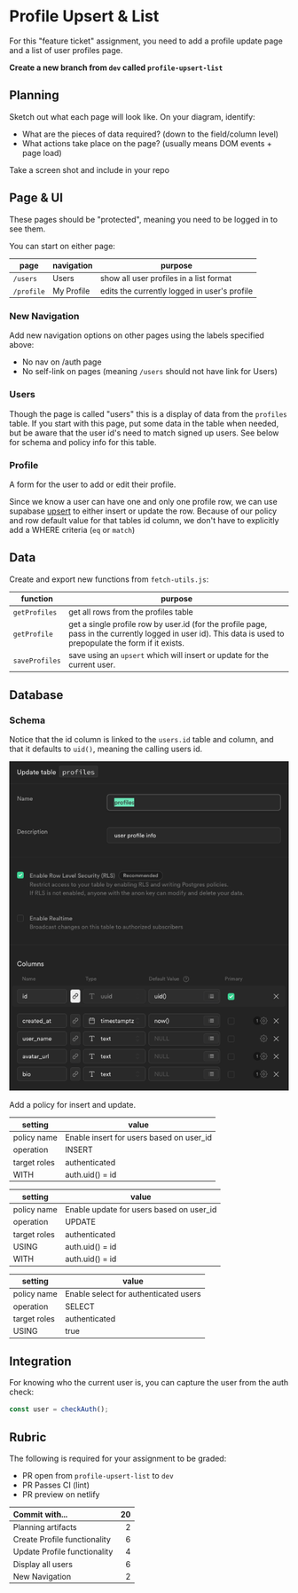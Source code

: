 # Profile Upsert & List

For this "feature ticket" assignment, you need to add a profile update page and a list of user profiles page.

**Create a new branch from `dev` called `profile-upsert-list`**

## Planning

Sketch out what each page will look like. On your diagram, identify:

-   What are the pieces of data required? (down to the field/column level)
-   What actions take place on the page? (usually means DOM events + page load)

Take a screen shot and include in your repo

## Page & UI

These pages should be "protected", meaning you need to be logged in to see them.

You can start on either page:

| page       | navigation | purpose                                      |
| ---------- | ---------- | -------------------------------------------- |
| `/users`   | Users      | show all user profiles in a list format      |
| `/profile` | My Profile | edits the currently logged in user's profile |

### New Navigation

Add new navigation options on other pages using the labels specified above:

-   No nav on /auth page
-   No self-link on pages (meaning `/users` should not have link for Users)

### Users

Though the page is called "users" this is a display of data from the `profiles` table. If you start with this page, put some data in the table when needed, but be aware that the user id's need to match signed up users. See below for schema and policy info for this table.

### Profile

A form for the user to add or edit their profile.

Since we know a user can have one and only one profile row, we can use supabase [upsert](https://supabase.com/docs/reference/javascript/upsert) to either insert or update the row. Because of our policy and row default value for that tables id column, we don't have to explicitly add a WHERE criteria (`eq` or `match`)

## Data

Create and export new functions from `fetch-utils.js`:

| function       | purpose                                                                                                                                                      |
| -------------- | ------------------------------------------------------------------------------------------------------------------------------------------------------------ |
| `getProfiles`  | get all rows from the profiles table                                                                                                                         |
| `getProfile`   | get a single profile row by user.id (for the profile page, pass in the currently logged in user id). This data is used to prepopulate the form if it exists. |
| `saveProfiles` | save using an `upsert` which will insert or update for the current user.                                                                                     |

## Database

### Schema

Notice that the id column is linked to the `users.id` table and column, and that it defaults to `uid()`, meaning the calling users id.

![profile schema](./profile-schema.png)

Add a policy for insert and update.

| setting      | value                                    |
| ------------ | ---------------------------------------- |
| policy name  | Enable insert for users based on user_id |
| operation    | INSERT                                   |
| target roles | authenticated                            |
| WITH         | auth.uid() = id                          |

| setting      | value                                    |
| ------------ | ---------------------------------------- |
| policy name  | Enable update for users based on user_id |
| operation    | UPDATE                                   |
| target roles | authenticated                            |
| USING        | auth.uid() = id                          |
| WITH         | auth.uid() = id                          |

| setting      | value                                 |
| ------------ | ------------------------------------- |
| policy name  | Enable select for authenticated users |
| operation    | SELECT                                |
| target roles | authenticated                         |
| USING        | true                                  |

## Integration

For knowing who the current user is, you can capture the user from the auth check:

```js
const user = checkAuth();
```

## Rubric

The following is required for your assignment to be graded:

-   PR open from `profile-upsert-list` to `dev`
-   PR Passes CI (lint)
-   PR preview on netlify

| Commit with...               |  20 |
| :--------------------------- | --: |
| Planning artifacts           |   2 |
| Create Profile functionality |   6 |
| Update Profile functionality |   4 |
| Display all users            |   6 |
| New Navigation               |   2 |
